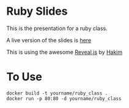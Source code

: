 Ruby Slides
=============

This is the presentation for a ruby class.

A live version of the slides is [here](http://duncan.fedde.us/ruby_class)

This is using the awesome [Reveal.js](https://github.com/hakimel/reveal.js) by [Hakim]( http://hakim.se/ )

To Use
======

    docker build -t yourname/ruby_class .
    docker run -p 80:80 -d yourname/ruby_class
